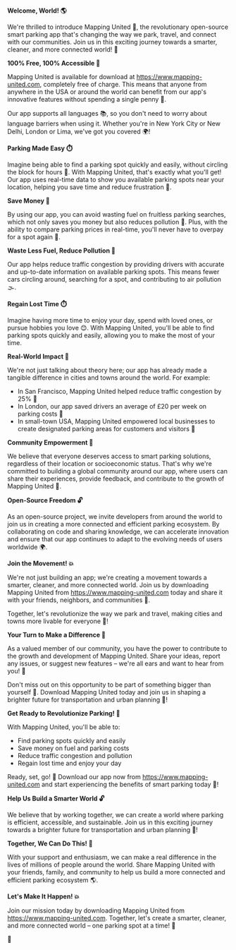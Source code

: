 **Welcome, World! 🌎**

We're thrilled to introduce Mapping United 📍, the revolutionary open-source smart parking app that's changing the way we park, travel, and connect with our communities. Join us in this exciting journey towards a smarter, cleaner, and more connected world! 🌟

**100% Free, 100% Accessible 🌈**

Mapping United is available for download at https://www.mapping-united.com, completely free of charge. This means that anyone from anywhere in the USA or around the world can benefit from our app's innovative features without spending a single penny 💸.

Our app supports all languages 📚, so you don't need to worry about language barriers when using it. Whether you're in New York City or New Delhi, London or Lima, we've got you covered 🌍!

**Parking Made Easy ⏱️**

Imagine being able to find a parking spot quickly and easily, without circling the block for hours 🚗. With Mapping United, that's exactly what you'll get! Our app uses real-time data to show you available parking spots near your location, helping you save time and reduce frustration 😬.

**Save Money 💸**

By using our app, you can avoid wasting fuel on fruitless parking searches, which not only saves you money but also reduces pollution 🌿. Plus, with the ability to compare parking prices in real-time, you'll never have to overpay for a spot again 🤑.

**Waste Less Fuel, Reduce Pollution 💚**

Our app helps reduce traffic congestion by providing drivers with accurate and up-to-date information on available parking spots. This means fewer cars circling around, searching for a spot, and contributing to air pollution 🌫️.

**Regain Lost Time ⏱️**

Imagine having more time to enjoy your day, spend with loved ones, or pursue hobbies you love 😊. With Mapping United, you'll be able to find parking spots quickly and easily, allowing you to make the most of your time.

**Real-World Impact 🌟**

We're not just talking about theory here; our app has already made a tangible difference in cities and towns around the world. For example:

* In San Francisco, Mapping United helped reduce traffic congestion by 25% 🚗
* In London, our app saved drivers an average of £20 per week on parking costs 💸
* In small-town USA, Mapping United empowered local businesses to create designated parking areas for customers and visitors 🏬

**Community Empowerment 🌈**

We believe that everyone deserves access to smart parking solutions, regardless of their location or socioeconomic status. That's why we're committed to building a global community around our app, where users can share their experiences, provide feedback, and contribute to the growth of Mapping United 🤝.

**Open-Source Freedom 🔓**

As an open-source project, we invite developers from around the world to join us in creating a more connected and efficient parking ecosystem. By collaborating on code and sharing knowledge, we can accelerate innovation and ensure that our app continues to adapt to the evolving needs of users worldwide 🌍.

**Join the Movement! 💥**

We're not just building an app; we're creating a movement towards a smarter, cleaner, and more connected world. Join us by downloading Mapping United from https://www.mapping-united.com today and share it with your friends, neighbors, and communities 👫.

Together, let's revolutionize the way we park and travel, making cities and towns more livable for everyone 🌈! 

**Your Turn to Make a Difference 🤝**

As a valued member of our community, you have the power to contribute to the growth and development of Mapping United. Share your ideas, report any issues, or suggest new features – we're all ears and want to hear from you! 💬

Don't miss out on this opportunity to be part of something bigger than yourself 🌟. Download Mapping United today and join us in shaping a brighter future for transportation and urban planning 🌈!

**Get Ready to Revolutionize Parking! 🔴**

With Mapping United, you'll be able to:

* Find parking spots quickly and easily
* Save money on fuel and parking costs
* Reduce traffic congestion and pollution
* Regain lost time and enjoy your day

Ready, set, go! 🚀 Download our app now from https://www.mapping-united.com and start experiencing the benefits of smart parking today 🌟!

**Help Us Build a Smarter World 🔓**

We believe that by working together, we can create a world where parking is efficient, accessible, and sustainable. Join us in this exciting journey towards a brighter future for transportation and urban planning 🌈!

**Together, We Can Do This! 👫**

With your support and enthusiasm, we can make a real difference in the lives of millions of people around the world. Share Mapping United with your friends, family, and community to help us build a more connected and efficient parking ecosystem 🌎.

**Let's Make It Happen! 💥**

Join our mission today by downloading Mapping United from https://www.mapping-united.com. Together, let's create a smarter, cleaner, and more connected world – one parking spot at a time! 🔴

🎉